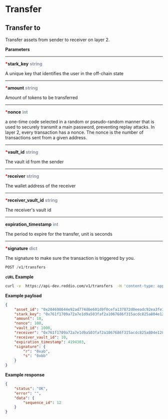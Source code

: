 # Transfer

## Transfer to

Transfer assets from sender to receiver on layer 2.

**Parameters**

---

<strong style='color:red'>*</strong>**stark_key** <strong style='color:#8792a2'>string</strong>

A unique key that identifies the user in the off-chain state

---

<strong style='color:red'>*</strong>**amount** <strong style='color:#8792a2'>string</strong>

Amount of tokens to be transferred

---

<strong style='color:red'>*</strong>**nonce** <strong style='color:#8792a2'>int</strong>

a one-time code selected in a random or pseudo-random manner that is used to securely transmit a main password, preventing replay attacks. In layer 2, every transaction has a nonce. The nonce is the number of transactions sent from a given address.

---

<strong style='color:red'>*</strong>**vault_id** <strong style='color:#8792a2'>string</strong>

The vault id from the sender

---

<strong style='color:red'>*</strong>**receiver** <strong style='color:#8792a2'>string</strong>

The wallet address of the receiver

---

<strong style='color:red'>*</strong>**receiver_vault_id** <strong style='color:#8792a2'>string</strong>

The receiver's vault id

---

**expiration_timestamp** <strong style='color:#8792a2'>int</strong>

The period to expire for the transfer, unit is seconds

---

<strong style='color:red'>*</strong>**signature** <strong style='color:#8792a2'>dict</strong>

The signature to make sure the transaction is triggered by you.

```jsx
POST /v1/transfers
```

**`cURL` Example**
```sh
curl -v  https://api-dev.reddio.com/v1/transfers  -H 'content-type: application/json'  -d '{ "asset_id":"0x284698644e92ad774d6e601d9f0cefa137872d0eeadc92ea3fe1fb973d32594", "stark_key":"0x761f1709a72a7e1d9a503faf2a1067686f315acdc825a804e1281fbd39accda", "amount":10, "nonce":100, "vault_id":1000, "receiver": "0x761f1709a72a7e1d9a503faf2a1067686f315acdc825a804e1281fbd39accda", "receiver_vault_id":10,"expiration_timestamp":4194303, "signature":{"r":"0xab","s":"0xbb"}}'
```

**Example payload**
```json
{
	"asset_id": "0x284698644e92ad774d6e601d9f0cefa137872d0eeadc92ea3fe1fb973d32594",
	"stark_key": "0x761f1709a72a7e1d9a503faf2a1067686f315acdc825a804e1281fbd39accda",
	"amount": 10,
	"nonce": 100,
	"vault_id": 1000,
	"receiver": "0x761f1709a72a7e1d9a503faf2a1067686f315acdc825a804e1281fbd39accda",
	"receiver_vault_id": 10,
	"expiration_timestamp": 4194303,
	"signature": {
		"r": "0xab",
		"s": "0xbb"
	}
}
```

**Example response**
```json
{
	"status": "OK",
	"error": "",
	"data": {
		"sequence_id": 12
	}
}
```